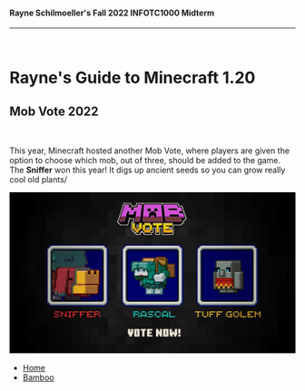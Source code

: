 <html>

  <body>
    <h4>Rayne Schilmoeller's Fall 2022 INFOTC1000 Midterm</h4>
    <hr>
    <br>
    <h1>Rayne's Guide to Minecraft 1.20</h1>
    <h2>Mob Vote 2022</h2>
    <br>
    <p>This year, Minecraft hosted another Mob Vote, where players are given the option to choose which mob, out of three, should be added to the game. The <b>Sniffer</b> won this year! It digs up ancient seeds so you can grow really cool old plants/</p>
    <img src="./7ERDMUiZRf7iW8HfnFnQvU.jpg"/>
    <ul>
      <li><a href="./README.md">Home</a></li>
      <li><a href="./bamboo.md">Bamboo</a></li>
    </ul>
  </body> 
      
</html>
